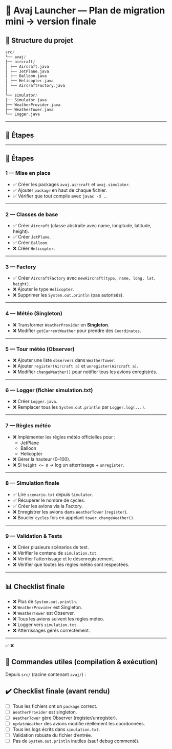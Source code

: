 # 🛫 Avaj Launcher — Plan de migration mini → version finale

## 📂 Structure du projet

```c
src/
└── avaj/
├── aircraft/
│ ├── Aircraft.java
│ ├── JetPlane.java
│ ├── Balloon.java
│ ├── Helicopter.java
│ └── AircraftFactory.java
│
└── simulator/
├── Simulator.java
├── WeatherProvider.java
├── WeatherTower.java
└── Logger.java
```

---

## 📝 Étapes


---

## 📝 Étapes

### 1 — Mise en place
- ✅ Créer les packages `avaj.aircraft` et `avaj.simulator`.
- ✅ Ajouter `package` en haut de chaque fichier.
- ✅ Vérifier que tout compile avec `javac -d .`.

---

### 2 — Classes de base
- ✅ Créer `Aircraft` (classe abstraite avec name, longitude, latitude, height).
- ✅ Créer `JetPlane`.
- ✅ Créer `Balloon`.
- ❌ Créer `Helicopter`.

---

### 3 — Factory
- ✅ Créer `AircraftFactory` avec `newAircraft(type, name, long, lat, height)`.
- ❌ Ajouter le type `Helicopter`.
- ❌ Supprimer les `System.out.println` (pas autorisés).

---

### 4 — Météo (Singleton)
- ❌ Transformer `WeatherProvider` en **Singleton**.
- ❌ Modifier `getCurrentWeather` pour prendre des `Coordinates`.

---

### 5 — Tour météo (Observer)
- ❌ Ajouter une liste `observers` dans `WeatherTower`.
- ❌ Ajouter `register(Aircraft a)` et `unregister(Aircraft a)`.
- ❌ Modifier `changeWeather()` pour notifier tous les avions enregistrés.

---

### 6 — Logger (fichier simulation.txt)
- ❌ Créer `Logger.java`.
- ❌ Remplacer tous les `System.out.println` par `Logger.log(...)`.

---

### 7 — Règles météo
- ❌ Implémenter les règles météo officielles pour :
  - JetPlane
  - Balloon
  - Helicopter
- ❌ Gérer la hauteur (0–100).
- ❌ Si `height <= 0` → log un atterrissage + `unregister`.

---

### 8 — Simulation finale
- ✅ Lire `scenario.txt` depuis `Simulator`.
- ✅ Récupérer le nombre de cycles.
- ✅ Créer les avions via la Factory.
- ❌ Enregistrer les avions dans `WeatherTower` (`register`).
- ❌ Boucler `cycles` fois en appelant `tower.changeWeather()`.

---

### 9 — Validation & Tests
- ❌ Créer plusieurs scénarios de test.
- ❌ Vérifier le contenu de `simulation.txt`.
- ❌ Vérifier l’atterrissage et le désenregistrement.
- ❌ Vérifier que toutes les règles météo sont respectées.

---

## 📊 Checklist finale
- ❌ Plus de `System.out.println`.
- ❌ `WeatherProvider` est Singleton.
- ❌ `WeatherTower` est Observer.
- ❌ Tous les avions suivent les règles météo.
- ❌ Logger vers `simulation.txt`.
- ❌ Atterrissages gérés correctement.

---


✅  ❌ 


## 🧾 Commandes utiles (compilation & exécution)

Depuis `src/` (racine contenant `avaj/`) :

## ✔️ Checklist finale (avant rendu)
- [ ] Tous les fichiers ont un `package` correct.
- [ ] `WeatherProvider` est singleton.
- [ ] `WeatherTower` gère Observer (register/unregister).
- [ ] `updateWeather` des avions modifie réellement les coordonnées.
- [ ] Tous les logs écrits dans `simulation.txt`.
- [ ] Validation robuste du fichier d’entrée.
- [ ] Pas de `System.out.println` inutiles (sauf debug commenté).
